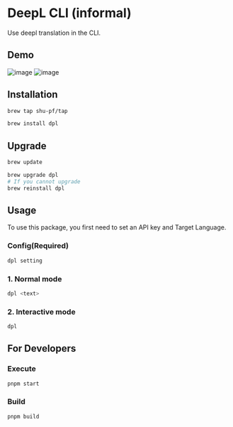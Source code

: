# DeepL CLI (informal)

Use deepl translation in the CLI.

## Demo

![image](https://github.com/shu-pf/dpl/assets/61904065/956f3ab2-d533-449b-b778-af00eb471ede)
![image](https://github.com/shu-pf/dpl/assets/61904065/024c1047-a283-4456-b493-08bfef1213f9)

## Installation

```sh
brew tap shu-pf/tap
```

```sh
brew install dpl
```

## Upgrade

```sh
brew update
```

```sh
brew upgrade dpl
# If you cannot upgrade
brew reinstall dpl
```

## Usage

To use this package, you first need to set an API key and Target Language.

### Config(Required)

```sh
dpl setting
```

### 1. Normal mode

```sh
dpl <text>
```

### 2. Interactive mode

```sh
dpl
```

## For Developers

### Execute

```sh
pnpm start
```

### Build

```sh
pnpm build
```
